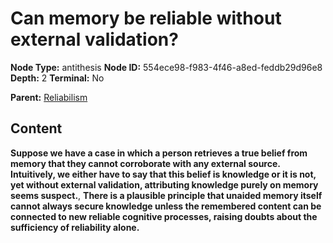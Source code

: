 # Can memory be reliable without external validation?

**Node Type:** antithesis
**Node ID:** 554ece98-f983-4f46-a8ed-feddb29d96e8
**Depth:** 2
**Terminal:** No

**Parent:** [Reliabilism](reliabilism.md)

## Content

**Suppose we have a case in which a person retrieves a true belief from memory that they cannot corroborate with any external source. Intuitively, we either have to say that this belief is knowledge or it is not, yet without external validation, attributing knowledge purely on memory seems suspect.**, **There is a plausible principle that unaided memory itself cannot always secure knowledge unless the remembered content can be connected to new reliable cognitive processes, raising doubts about the sufficiency of reliability alone.**
